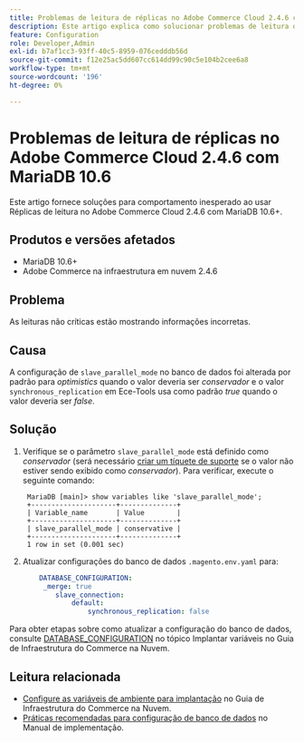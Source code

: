 ```yaml
---
title: Problemas de leitura de réplicas no Adobe Commerce Cloud 2.4.6 com MariaDB 10.6
description: Este artigo explica como solucionar problemas de leitura de réplicas no Adobe Commerce Cloud 2.4.6 com MariaDB 10.6.
feature: Configuration
role: Developer,Admin
exl-id: b7af1cc3-93ff-40c5-8959-076cedddb56d
source-git-commit: f12e25ac5dd607cc614dd99c90c5e104b2cee6a8
workflow-type: tm+mt
source-wordcount: '196'
ht-degree: 0%

---
```


# Problemas de leitura de réplicas no Adobe Commerce Cloud 2.4.6 com MariaDB 10.6

Este artigo fornece soluções para comportamento inesperado ao usar Réplicas de leitura no Adobe Commerce Cloud 2.4.6 com MariaDB 10.6+.

## Produtos e versões afetados

* MariaDB 10.6+
* Adobe Commerce na infraestrutura em nuvem 2.4.6

## Problema

As leituras não críticas estão mostrando informações incorretas.

## Causa

A configuração de `slave_parallel_mode` no banco de dados foi alterada por padrão para *optimistics* quando o valor deveria ser *conservador* e o valor `synchronous_replication` em Ece-Tools usa como padrão *true* quando o valor deveria ser *false*.

## Solução

1. Verifique se o parâmetro `slave_parallel_mode` está definido como *conservador* (será necessário [criar um tíquete de suporte](/docs/commerce-knowledge-base/kb/help-center-guide/magento-help-center-user-guide.html?lang=en#submit-ticket) se o valor não estiver sendo exibido como *conservador*). Para verificar, execute o seguinte comando:

   ```
    MariaDB [main]> show variables like 'slave_parallel_mode';
    +---------------------+--------------+
    | Variable_name       | Value        |
    +---------------------+--------------+
    | slave_parallel_mode | conservative |
    +---------------------+--------------+
    1 row in set (0.001 sec)
   ```

1. Atualizar configurações do banco de dados `.magento.env.yaml` para:

   ```yaml
       DATABASE_CONFIGURATION:
        _merge: true
           slave_connection:
               default:
                   synchronous_replication: false
   ```



Para obter etapas sobre como atualizar a configuração do banco de dados, consulte [DATABASE_CONFIGURATION](https://experienceleague.adobe.com/docs/commerce-cloud-service/user-guide/configure/env/stage/variables-deploy.html?lang=pt-BR#database_configuration) no tópico Implantar variáveis no Guia de Infraestrutura do Commerce na Nuvem.


## Leitura relacionada

* [Configure as variáveis de ambiente para implantação](/docs/commerce-cloud-service/user-guide/configure/env/configure-env-yaml.html) no Guia de Infraestrutura do Commerce na Nuvem.
* [Práticas recomendadas para configuração de banco de dados](/docs/commerce-operations/implementation-playbook/best-practices/planning/database-on-cloud.html) no Manual de implementação.
